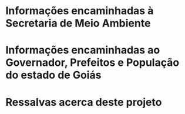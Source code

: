 # Informações encaminhadas à Secretaria de Meio Ambiente


# Informações encaminhadas ao Governador, Prefeitos e População do estado de Goiás

# Ressalvas acerca deste projeto
